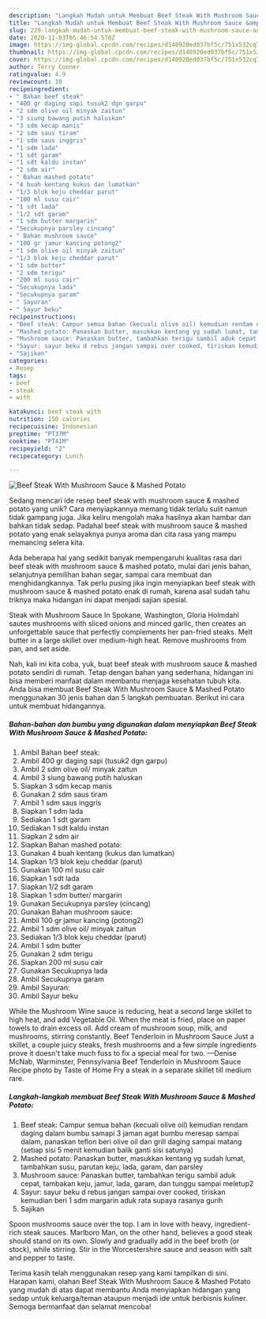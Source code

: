 ```yaml
---
description: "Langkah Mudah untuk Membuat Beef Steak With Mushroom Sauce &amp;amp; Mashed Potato yang Lezat"
title: "Langkah Mudah untuk Membuat Beef Steak With Mushroom Sauce &amp;amp; Mashed Potato yang Lezat"
slug: 229-langkah-mudah-untuk-membuat-beef-steak-with-mushroom-sauce-and-amp-mashed-potato-yang-lezat
date: 2020-11-03T05:46:54.570Z
image: https://img-global.cpcdn.com/recipes/d140920ed037bf5c/751x532cq70/beef-steak-with-mushroom-sauce-mashed-potato-foto-resep-utama.jpg
thumbnail: https://img-global.cpcdn.com/recipes/d140920ed037bf5c/751x532cq70/beef-steak-with-mushroom-sauce-mashed-potato-foto-resep-utama.jpg
cover: https://img-global.cpcdn.com/recipes/d140920ed037bf5c/751x532cq70/beef-steak-with-mushroom-sauce-mashed-potato-foto-resep-utama.jpg
author: Terry Conner
ratingvalue: 4.9
reviewcount: 10
recipeingredient:
- " Bahan beef steak"
- "400 gr daging sapi tusuk2 dgn garpu"
- "2 sdm olive oil minyak zaitun"
- "3 siung bawang putih haluskan"
- "3 sdm kecap manis"
- "2 sdm saus tiram"
- "1 sdm saus inggris"
- "1 sdm lada"
- "1 sdt garam"
- "1 sdt kaldu instan"
- "2 sdm air"
- " Bahan mashed potato"
- "4 buah kentang kukus dan lumatkan"
- "1/3 blok keju cheddar parut"
- "100 ml susu cair"
- "1 sdt lada"
- "1/2 sdt garam"
- "1 sdm butter margarin"
- "Secukupnya parsley cincang"
- " Bahan mushroom sauce"
- "100 gr jamur kancing potong2"
- "1 sdm olive oil minyak zaitun"
- "1/3 blok keju cheddar parut"
- "1 sdm butter"
- "2 sdm terigu"
- "200 ml susu cair"
- "Secukupnya lada"
- "Secukupnya garam"
- " Sayuran"
- " Sayur beku"
recipeinstructions:
- "Beef steak: Campur semua bahan (kecuali olive oil) kemudian rendam daging dalam bumbu samapi 3 jaman agat bumbu meresap sampai dalam, panaskan teflon beri olive oil dan grill daging sampai matang (setiap sisi 5 menit kemudian balik ganti sisi satunya)"
- "Mashed potato: Panaskan butter, masukkan kentang yg sudah lumat, tambahkan susu, parutan keju, lada, garam, dan parsley"
- "Mushroom sauce: Panaskan butter, tambahkan terigu sambil aduk cepat, tambakan keju, jamur, lada, garam, dan tunggu sampai meletup2"
- "Sayur: sayur beku d rebus jangan sampai over cooked, tiriskan kemudian beri 1 sdm margarin aduk rata supaya rasanya gurih"
- "Sajikan"
categories:
- Resep
tags:
- beef
- steak
- with

katakunci: beef steak with 
nutrition: 150 calories
recipecuisine: Indonesian
preptime: "PT37M"
cooktime: "PT41M"
recipeyield: "2"
recipecategory: Lunch

---
```



![Beef Steak With Mushroom Sauce &amp; Mashed Potato](https://img-global.cpcdn.com/recipes/d140920ed037bf5c/751x532cq70/beef-steak-with-mushroom-sauce-mashed-potato-foto-resep-utama.jpg)

Sedang mencari ide resep beef steak with mushroom sauce &amp; mashed potato yang unik? Cara menyiapkannya memang tidak terlalu sulit namun tidak gampang juga. Jika keliru mengolah maka hasilnya akan hambar dan bahkan tidak sedap. Padahal beef steak with mushroom sauce &amp; mashed potato yang enak selayaknya punya aroma dan cita rasa yang mampu memancing selera kita.

Ada beberapa hal yang sedikit banyak mempengaruhi kualitas rasa dari beef steak with mushroom sauce &amp; mashed potato, mulai dari jenis bahan, selanjutnya pemilihan bahan segar, sampai cara membuat dan menghidangkannya. Tak perlu pusing jika ingin menyiapkan beef steak with mushroom sauce &amp; mashed potato enak di rumah, karena asal sudah tahu triknya maka hidangan ini dapat menjadi sajian spesial.

Steak with Mushroom Sauce In Spokane, Washington, Gloria Holmdahl sautes mushrooms with sliced onions and minced garlic, then creates an unforgettable sauce that perfectly complements her pan-fried steaks. Melt butter in a large skillet over medium-high heat. Remove mushrooms from pan, and set aside.


Nah, kali ini kita coba, yuk, buat beef steak with mushroom sauce &amp; mashed potato sendiri di rumah. Tetap dengan bahan yang sederhana, hidangan ini bisa memberi manfaat dalam membantu menjaga kesehatan tubuh kita. Anda bisa membuat Beef Steak With Mushroom Sauce &amp; Mashed Potato menggunakan 30 jenis bahan dan 5 langkah pembuatan. Berikut ini cara untuk membuat hidangannya.

<!--inarticleads1-->

##### Bahan-bahan dan bumbu yang digunakan dalam menyiapkan Beef Steak With Mushroom Sauce &amp; Mashed Potato:

1. Ambil  Bahan beef steak:
1. Ambil 400 gr daging sapi (tusuk2 dgn garpu)
1. Ambil 2 sdm olive oil/ minyak zaitun
1. Ambil 3 siung bawang putih haluskan
1. Siapkan 3 sdm kecap manis
1. Gunakan 2 sdm saus tiram
1. Ambil 1 sdm saus inggris
1. Siapkan 1 sdm lada
1. Sediakan 1 sdt garam
1. Sediakan 1 sdt kaldu instan
1. Siapkan 2 sdm air
1. Siapkan  Bahan mashed potato:
1. Gunakan 4 buah kentang (kukus dan lumatkan)
1. Siapkan 1/3 blok keju cheddar (parut)
1. Gunakan 100 ml susu cair
1. Siapkan 1 sdt lada
1. Siapkan 1/2 sdt garam
1. Siapkan 1 sdm butter/ margarin
1. Gunakan Secukupnya parsley (cincang)
1. Gunakan  Bahan mushroom sauce:
1. Ambil 100 gr jamur kancing (potong2)
1. Ambil 1 sdm olive oil/ minyak zaitun
1. Sediakan 1/3 blok keju cheddar (parut)
1. Ambil 1 sdm butter
1. Gunakan 2 sdm terigu
1. Siapkan 200 ml susu cair
1. Gunakan Secukupnya lada
1. Ambil Secukupnya garam
1. Ambil  Sayuran:
1. Ambil  Sayur beku


While the Mushroom Wine sauce is reducing, heat a second large skillet to high heat, and add Vegetable Oil. When the meat is fried, place on paper towels to drain excess oil. Add cream of mushroom soup, milk, and mushrooms, stirring constantly. Beef Tenderloin in Mushroom Sauce Just a skillet, a couple juicy steaks, fresh mushrooms and a few simple ingredients prove it doesn&#39;t take much fuss to fix a special meal for two. —Denise McNab, Warminster, Pennsylvania Beef Tenderloin in Mushroom Sauce Recipe photo by Taste of Home Fry a steak in a separate skillet till medium rare. 

<!--inarticleads2-->

##### Langkah-langkah membuat Beef Steak With Mushroom Sauce &amp; Mashed Potato:

1. Beef steak: Campur semua bahan (kecuali olive oil) kemudian rendam daging dalam bumbu samapi 3 jaman agat bumbu meresap sampai dalam, panaskan teflon beri olive oil dan grill daging sampai matang (setiap sisi 5 menit kemudian balik ganti sisi satunya)
1. Mashed potato: Panaskan butter, masukkan kentang yg sudah lumat, tambahkan susu, parutan keju, lada, garam, dan parsley
1. Mushroom sauce: Panaskan butter, tambahkan terigu sambil aduk cepat, tambakan keju, jamur, lada, garam, dan tunggu sampai meletup2
1. Sayur: sayur beku d rebus jangan sampai over cooked, tiriskan kemudian beri 1 sdm margarin aduk rata supaya rasanya gurih
1. Sajikan


Spoon mushrooms sauce over the top. I am in love with heavy, ingredient-rich steak sauces. Marlboro Man, on the other hand, believes a good steak should stand on its own. Slowly and gradually add in the beef broth (or stock), while stirring. Stir in the Worcestershire sauce and season with salt and pepper to taste. 

Terima kasih telah menggunakan resep yang kami tampilkan di sini. Harapan kami, olahan Beef Steak With Mushroom Sauce &amp; Mashed Potato yang mudah di atas dapat membantu Anda menyiapkan hidangan yang sedap untuk keluarga/teman ataupun menjadi ide untuk berbisnis kuliner. Semoga bermanfaat dan selamat mencoba!
